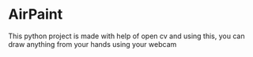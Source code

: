 # AirPaint
This python project is made with help of open cv and using this, you can draw anything from your hands using your webcam 



